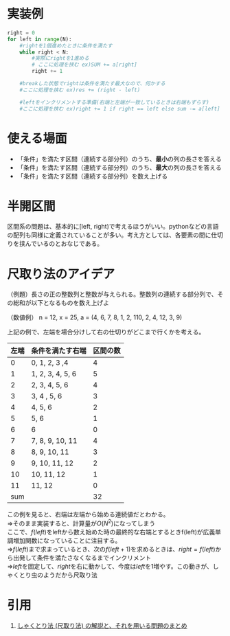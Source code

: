# 実装例
``` Python
right = 0   
for left in range(N):
    #rightを1個進めたときに条件を満たす
    while right < N:
        #実際にrightを1進める
        # ここに処理を挟む ex)SUM += a[right]
        right += 1

    #breakした状態でrightは条件を満たす最大なので、何かする
    #ここに処理を挟む ex)res += (right - left)

    #leftをインクリメントする準備(右端と左端が一致しているときは右端もずらす)
    #ここに処理を挟む ex)right += 1 if right == left else sum -= a[left]
```

# 使える場面
- 「条件」を満たす区間（連続する部分列）のうち、**最小**の列の長さを答える
- 「条件」を満たす区間（連続する部分列）のうち、**最大**の列の長さを答える
- 「条件」を満たす区間（連続する部分列）を数え上げる

# 半開区間
区間系の問題は、基本的に[left, right)で考えるほうがいい。pythonなどの言語の配列も同様に定義されていることが多い。考え方としては、各要素の間に仕切りを挟んでいるのとおなじである。

# 尺取り法のアイデア
（例題）長さの正の整数列と整数が与えられる。整数列の連続する部分列で、その総和が以下となるものを数え上げよ

（数値例）
n = 12, x = 25, a = (4, 6, 7, 8, 1, 2, 110, 2, 4, 12, 3, 9)

上記の例で、左端を場合分けして右の仕切りがどこまで行くかを考える。

左端|条件を満たす右端|区間の数
-|-|-
0|0, 1, 2, 3 ,4|4
1|1, 2, 3, 4, 5, 6|5
2|2, 3, 4, 5, 6|4
3|3, 4 , 5, 6|3
4|4, 5, 6|2
5|5, 6|1
6|6|0
7|7, 8, 9, 10, 11|4
8|8, 9, 10, 11|3
9|9, 10, 11, 12|2
10|10, 11, 12|1
11|11, 12|0
sum| |32

この例を見ると、右端は左端から始める連続値だとわかる。  
⇒そのまま実装すると、計算量が$O(N^2)$になってしまう  
ここで、$f(left)$をleftから数え始めた時の最終的な右端とするときf(left)が広義単調増加関数になっていることに注目する。  
⇒$f(left)$まで求まっているとき、次の$f(left+1)$を求めるときは、$right = f(left)$から出発して条件を満たさなくなるまでインクリメント  
⇒$left$を固定して、$right$を右に動かして、今度は$left$を1増やす。この動きが、しゃくとり虫のようだから尺取り法

# 引用
1. [しゃくとり法 (尺取り法) の解説と、それを用いる問題のまとめ](https://qiita.com/drken/items/ecd1a472d3a0e7db8dce)

